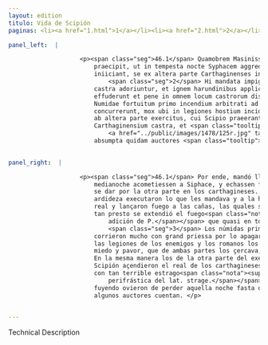 ```yaml
---
layout: edition
titulo: Vida de Scipión
paginas: <li><a href="1.html">1</a></li><li><a href="2.html">2</a></li><li><a href="3.html">3</a></li><li><a href="4.html">4</a></li><li><a href="5.html">5</a></li><li><a href="6.html">6</a></li><li><a href="7.html">7</a></li><li><a href="8.html">8</a></li><li><a href="9.html">9</a></li><li><a href="10.html">10</a></li><li><a href="11.html">11</a></li><li><a href="12.html">12</a></li><li><a href="13.html">13</a></li><li><a href="14.html">14</a></li><li><a href="15.html">15</a></li><li><a href="16.html">16</a></li><li><a href="17.html">17</a></li><li><a href="18.html">18</a></li><li><a href="19.html">19</a></li><li><a href="20.html">20</a></li><li><a href="21.html">21</a></li><li><a href="22.html">22</a></li><li><a href="23.html">23</a></li><li><a href="24.html">24</a></li><li><a href="25.html">25</a></li><li><a href="26.html">26</a></li><li><a href="27.html">27</a></li><li><a href="28.html">28</a></li><li><a href="29.html">29</a></li><li><a href="30.html">30</a></li><li><a href="31.html">31</a></li><li><a href="32.html">32</a></li><li><a href="33.html">33</a></li><li><a href="34.html">34</a></li><li><a href="35.html">35</a></li><li><a href="36.html">36</a></li><li><a href="37.html">37</a></li><li><a href="38.html">38</a></li><li><a href="39.html">39</a></li><li><a href="40.html">40</a></li><li><a href="41.html">41</a></li><li><a href="42.html">42</a></li><li><a href="43.html">43</a></li><li><a href="44.html">44</a></li><li><a href="45.html">45</a></li><li><a href="46.html">46</a></li><li><a href="47.html">47</a></li><li><a href="48.html">48</a></li><li><a href="49.html">49</a></li><li><a href="50.html">50</a></li><li><a href="51.html">51</a></li><li><a href="52.html">52</a></li><li><a href="53.html">53</a></li><li><a href="54.html">54</a></li><li><a href="55.html">55</a></li><li><a href="56.html">56</a></li><li><a href="57.html">57</a></li><li><a href="58.html">58</a></li><li><a href="59.html">59</a></li><li><a href="60.html">60</a></li><li><a href="61.html">61</a></li><li><a href="62.html">62</a></li><li><a href="63.html">63</a></li><li><a href="64.html">64</a></li><li><a href="65.html">65</a></li><li><a href="66.html">66</a></li><li><a href="67.html">67</a></li><li><a href="68.html">68</a></li><li><a href="69.html">69</a></li><li><a href="70.html">70</a></li><li><a href="71.html">71</a></li><li><a href="72.html">72</a></li><li><a href="73.html">73</a></li><li><a href="74.html">74</a></li>

panel_left:  |

                    <p><span class="seg">46.1</span> Quamobrem Masinissam et Caium Lelium ad se uocat atque eis
                        praecipit, ut in tempesta nocte Syphacem aggrediantur, ignem castris
                        iniiciant, se ex altera parte Carthaginenses inuasurum pollicetur.
                            <span class="seg">2</span> Hi mandata impigre exequentes constituta hora Numidarum
                        castra adoriuntur, et ignem harundinibus applicant, quae subito incendium
                        effuderunt et pene in omnem locum castrorum distulerunt. <span class="seg">3</span>
                        Numidae fortuitum primo incendium arbitrati ad opem ferendam celeriter
                        concurrerunt, mox ubi in legiones hostium incidentes trucidari coepti sunt, <span class="tooltip">ancipiti<span class="tooltiptext">ancipati <span class="siglas">F</span> </span></span> pauentes metu sese fugae mandarunt. <span class="seg">4</span> Simili pene ratione
                        ab altera parte exercitus, cui Scipio praeerant, incensa sunt
                        Carthaginensium castra, et <span class="tooltip">profligatis<span class="tooltiptext">profligati <span class="siglas">F N P S W r</span> </span></span> hostes tanta fugientium strage, ut ad .XL. milia hominum ex Poenis
                            <a href="../public/images/1478/125r.jpg" target="new"><img class="facs" src="{site.url}/Vitae/public/images/facs_icon.jpg"/></a>[125r] Numidisque ea nocte
                        absumpta quidam auctores <span class="tooltip">sint<span class="tooltiptext">sunt <span class="siglas">U</span> </span></span>.</p>
                

panel_right:  |

                    <p><span class="seg">46.1</span> Por ende, mandó llamar a Maxinissa y a Gayo Lelio, <a href="../public/images/1491/188r.jpg" target="new"><img class="facs" src="{site.url}/Vitae/public/images/facs_icon.jpg"/></a>[188r,a] y mandoles que a
                        medianoche acometiessen a Siphace, y echassen fuego en el real, y él ofreció
                        se dar por la otra parte en los carthagineses. <span class="seg">2</span> Ellos con
                        ardideza executaron lo que les mandava y a la hora determinada dieron en el
                        real y lançaron fuego a las cañas, las quales súbitamente se encendieron y
                        tan presto se extendió el fuego<span class="nota"><sup>18</sup><span class="texto_nota">tan presto se extendió el fuego:
                            adición de P.</span></span> que quasi en todos los logares del real cundía.
                            <span class="seg">3</span> Los númidas primero pensando qu'el incendio fuesse fortuyto
                        corrieron mucho con grand priessa por lo apagar, pero luego que cayeron en
                        las legiones de los enemigos y los romanos los comenzaron matar, con grand
                        miedo y pavor, que de ambas partes los çercava, echaron a fuyr. <span class="seg">4</span>
                        En la mesma manera los de la otra parte del exército que levava consigo
                        Scipión açendieron el real de los carthagineses y los enemigos desbaratados
                        con tan terrible estrago<span class="nota"><sup>19</sup><span class="texto_nota">terrible estrago: traducción
                            perifrástica del lat. strage.</span></span> de los que yvan
                        fuyendo ovieron de perder aquella noche fasta quarenta mill ombres, segund
                        algunos auctores cuentan. </p>
                

---
```


Technical Description 